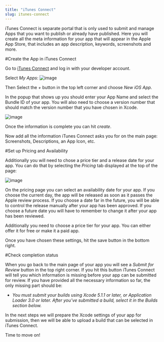 ```yaml
---
title: "iTunes Connect"
slug: itunes-connect
--- 
```


iTunes Connect is separate portal that is only used to submit and manage Apps that you want to publish or already have published. Here you will create all the meta information for your app that will appear in the Apple App Store, that includes an app description, keywords, screenshots and more.

#Create the App in iTunes Connect

Go to [iTunes Connect](itunesconnect.apple.com) and log in with your developer account.

Select *My Apps*:
![image](https://s3.amazonaws.com/mgwu-misc/Online_Academy/itunes_myapps.png)

Then Select the *+* button in the top left corner and choose *New iOS App*.

In the popup that shows up you should enter your App Name and select the Bundle ID of your app. You will also need to choose a version number that should match the version number that you have chosen in Xcode.

![image](https://s3.amazonaws.com/mgwu-misc/DistributionInstructions/2_iTunesConnect.png)

Once the information is complete you can hit *create*.

Now add all the information iTunes Connect asks you for on the main page: Screenshots, Descriptions, an App Icon, etc.

#Set up Pricing and Availability

Additionally you will need to chose a price tier and a release date for your app. You can do that by selecting the *Pricing* tab displayed at the top of the page:

![image](https://s3.amazonaws.com/mgwu-misc/Online_Academy/itunes_pricing.png)

On the pricing page you can select an availability date for your app. If you choose the current day, the app will be released as soon as it passes the Apple review process. If you choose a date far in the future, you will be able to control the release manually after your app has been approved. If you choose a future date you will have to remember to change it after your app has been reviewed.

Additionally you need to choose a price tier for your app. You can either offer it for free or make it a paid app.

Once you have chosen these settings, hit the save button in the bottom right.

#Check completion status

When you go back to the main page of your app you will see a *Submit for Review* button in the top right corner. If you hit this button iTunes Connect will tell you which information is missing before your app can be submitted for review. If you have provided all the necessary information so far, the only missing part should be:

- *You must submit your builds using Xcode 5.1.1 or later, or Application Loader 3.0 or later. After you’ve submitted a build, select it in the Builds section below.*

In the next steps we will prepare the Xcode settings of your app for submission, then we will be able to upload a build that can be selected in iTunes Connect.

Time to move on!